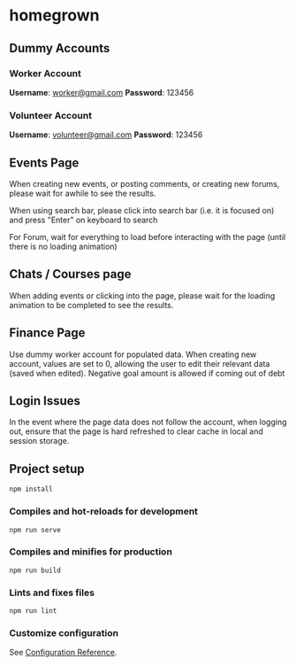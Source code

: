 # homegrown

## Dummy Accounts
### Worker Account
<b>Username</b>: worker@gmail.com
<b>Password</b>: 123456

### Volunteer Account
<b>Username</b>: volunteer@gmail.com
<b>Password</b>: 123456

## Events Page
When creating new events, or posting comments, or creating new forums, please wait for awhile to see the results.

When using search bar, please click into search bar (i.e. it is focused on) and press "Enter" on keyboard to search

For Forum, wait for everything to load before interacting with the page (until there is no loading animation)

## Chats / Courses page
When adding events or clicking into the page, please wait for the loading animation to be completed to 
see the results.

## Finance Page
Use dummy worker account for populated data. When creating new
account, values are set to 0, allowing the user to edit
their relevant data (saved when edited). Negative goal amount is
allowed if coming out of debt

## Login Issues
In the event where the page data does not follow the account, when logging out, ensure that the page is hard refreshed to clear cache in local and session storage.

## Project setup
```
npm install
```

### Compiles and hot-reloads for development
```
npm run serve
```

### Compiles and minifies for production
```
npm run build
```

### Lints and fixes files
```
npm run lint
```

### Customize configuration
See [Configuration Reference](https://cli.vuejs.org/config/).

